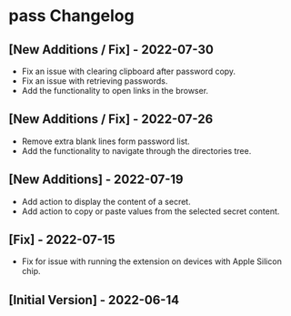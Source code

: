 # pass Changelog

## [New Additions / Fix] - 2022-07-30

- Fix an issue with clearing clipboard after password copy.
- Fix an issue with retrieving passwords.
- Add the functionality to open links in the browser.

## [New Additions / Fix] - 2022-07-26

- Remove extra blank lines form password list.
- Add the functionality to navigate through the directories tree.

## [New Additions] - 2022-07-19

- Add action to display the content of a secret.
- Add action to copy or paste values from the selected secret content.

## [Fix] - 2022-07-15

- Fix for issue with running the extension on devices with Apple Silicon chip.

## [Initial Version] - 2022-06-14
